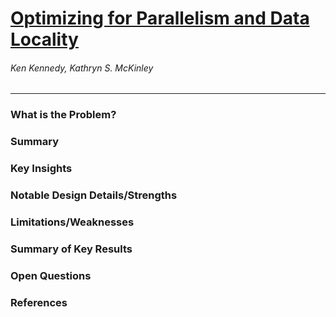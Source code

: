 # [Optimizing for Parallelism and Data Locality](https://dl.acm.org/citation.cfm?id=143427)

###### Ken Kennedy, Kathryn S. McKinley

---

### What is the Problem?

### Summary

### Key Insights

### Notable Design Details/Strengths

### Limitations/Weaknesses

### Summary of Key Results

### Open Questions

### References
